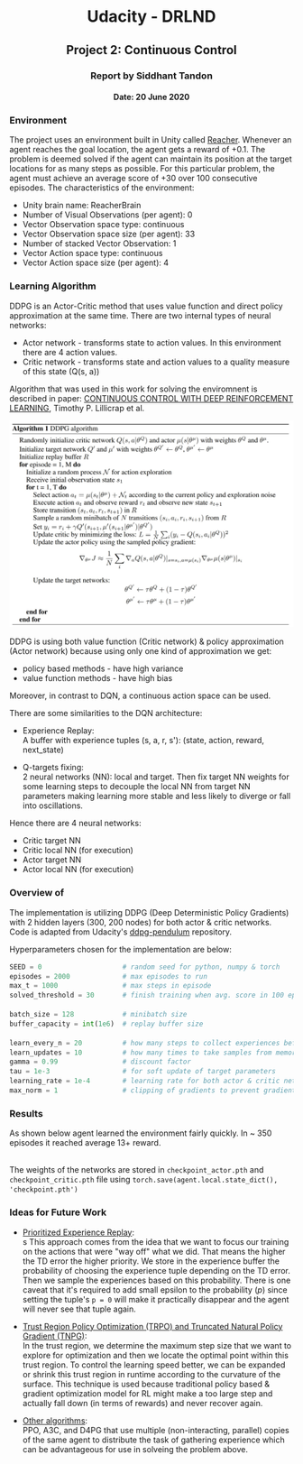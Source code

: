 <center><h1>Udacity - DRLND</h1></center>
<center><h2>Project 2: Continuous Control</h2></center>
<center><h3>Report by Siddhant Tandon</h3></center>
<center><h4>Date: 20 June 2020</h4></center>


### Environment
The project uses an environment built in Unity called  [Reacher](https://github.com/Unity-Technologies/ml-agents/blob/master/docs/Learning-Environment-Examples.md#reacher). Whenever an agent reaches the goal location, the agent gets a reward of +0.1. The problem is deemed solved if the agent can maintain its position at the target locations for as many steps as possible. For this particular problem, the agent must achieve an average score of +30 over 100 consecutive episodes. The characteristics of the environment:

- Unity brain name: ReacherBrain
- Number of Visual Observations (per agent): 0
- Vector Observation space type: continuous
- Vector Observation space size (per agent): 33
- Number of stacked Vector Observation: 1
- Vector Action space type: continuous
- Vector Action space size (per agent): 4

### Learning Algorithm
DDPG is an Actor-Critic method that uses value function and direct policy approximation at the same time.
There are two internal types of neural networks:
- Actor network - transforms state to action values. In this environment there are 4 action values.
- Critic network - transforms state and action values to a quality measure of this state (Q(s, a))

Algorithm that was used in this work for solving the enviromnent is described in paper:
[CONTINUOUS CONTROL WITH DEEP REINFORCEMENT LEARNING](https://arxiv.org/pdf/1509.02971.pdf), Timothy P. Lillicrap et al.

![DDPG Algorithm](./images/algorithm.jpg)


DDPG is using both value function (Critic network) & policy approximation (Actor network) because using only one kind of approximation we get:

- policy based methods - have high variance
- value function methods - have high bias

Moreover, in contrast to DQN, a continuous action space can be used.

There are some similarities to the DQN architecture:

-  Experience Replay:<br>
  A buffer with experience tuples (s, a, r, s'): (state, action, reward, next_state)

-  Q-targets fixing: <br>
   2 neural networks (NN): local and target.
  Then fix target NN weights for some learning steps to decouple
  the local NN from target NN parameters making learning more stable and less likely to diverge or fall into oscillations.

Hence there are 4 neural networks:
- Critic target NN
- Critic local NN (for execution)
- Actor target NN
- Actor local NN (for execution)


### Overview of
The implementation is utilizing DDPG (Deep Deterministic Policy Gradients) with 2 hidden layers (300, 200 nodes) for both actor & critic networks.
Code is adapted from Udacity's [ddpg-pendulum](https://github.com/udacity/deep-reinforcement-learning/tree/master/ddpg-pendulum) repository.

Hyperparameters chosen for the implementation are below:

```python
SEED = 0                    # random seed for python, numpy & torch
episodes = 2000             # max episodes to run
max_t = 1000                # max steps in episode
solved_threshold = 30       # finish training when avg. score in 100 episodes crosses this threshold

batch_size = 128            # minibatch size
buffer_capacity = int(1e6)  # replay buffer size

learn_every_n = 20          # how many steps to collect experiences before learning
learn_updates = 10          # how many times to take samples from memory while learning
gamma = 0.99                # discount factor
tau = 1e-3                  # for soft update of target parameters
learning_rate = 1e-4        # learning rate for both actor & critic networks
max_norm = 1                # clipping of gradients to prevent gradient explosion
```


### Results
As shown below agent learned the environment fairly quickly. In ~ 350 episodes it reached average 13+ reward.

[](images/continuous_control_plot.jpg)
<br>
The weights of the networks are stored in `checkpoint_actor.pth` and `checkpoint_critic.pth` file using `torch.save(agent.local.state_dict(), 'checkpoint.pth')`

### Ideas for Future Work
 - <ins>Prioritized Experience Replay</ins>:<br>s
This approach comes from the idea that we want to focus our training on the actions that were "way off" what we did.
That means the higher the TD error the higher priority. We store in the experience buffer the probability of choosing the experience tuple depending on the TD error.
Then we sample the experiences based on this probability.
There is one caveat that it's required to add small epsilon to the probability (_p_) since setting the tuple's `p = 0` will make it practically disappear and the agent will never see that tuple again.

 - <ins>Trust Region Policy Optimization (TRPO) and Truncated Natural Policy Gradient (TNPG)</ins>:
<br>In the trust region, we determine the maximum step size that we want to explore for optimization and then we locate the optimal point within this trust region.
To control the learning speed better, we can be expanded or shrink this trust region in runtime according to the curvature of the surface.
This technique is used because traditional policy based & gradient optimization model for RL might make a too large step and actually fall down (in terms of rewards) and never recover again.

 - <ins>Other algorithms</ins>: <br>PPO, A3C, and D4PG that use multiple (non-interacting, parallel) copies of the same agent to distribute the task of gathering experience which can be advantageous for use in solveing the problem above.
